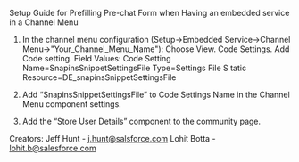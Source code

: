 Setup Guide for Prefilling Pre-chat Form when Having an embedded service in a Channel Menu 

1) In the channel menu configuration (Setup->Embedded Service->Channel Menu->"Your_Channel_Menu_Name"):
  Choose View.
  Code Settings.
  Add Code setting.
    Field Values:
      Code Setting Name=SnapinsSnippetSettingsFile
      Type=Settings File
      S tatic Resource=DE_snapinsSnippetSettingsFile
      
2) Add “SnapinsSnippetSettingsFile” to Code Settings Name in the Channel Menu component settings.

3) Add the “Store User Details” component to the community page.

Creators:
Jeff Hunt - j.hunt@salsforce.com
Lohit Botta - lohit.b@salesforce.com
